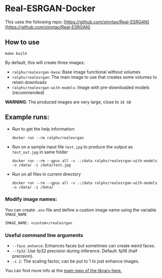 
# Real-ESRGAN-Docker

This uses the following repo: [https://github.com/xinntao/Real-ESRGAN](https://github.com/xinntao/Real-ESRGAN)

## How to use

```shell
make build
```
By default, this will create three images:

* `ralphv/realesrgan-base`: Base image functional without volumes
* `ralphv/realesrgan`: The main image to use that creates some volumes to retain downloads
* `ralphv/realesrgan-with-models`: Image with pre-downloaded models (recommended)

__WARNING__: The produced images are very large, close to `10 GB`

## Example runs:

* Run to get the help information:
    ```shell
    docker run --rm ralphv/realesrgan
    ```
* Run on a sample input file `test.jpg` to produce the output as `test_out.jpg` in same folder
    ```shell
    docker run --rm --gpus all -v .:/data ralphv/realesrgan-with-models -o /data/ -i /data/test.jpg
    ```
* Run on all files in current directory
    ```shell
    docker run --rm --gpus all -v .:/data ralphv/realesrgan-with-models -o /data/ -i /data/
    ```

### Modify image names:

You can create `.env` file and define a custom image name using the variable `IMAGE_NAME`
```dotenv
IMAGE_NAME: <custom>/realesrgan
```

### Useful command line arguments
* `--face_enhance`: Enhances faces but sometimes can create weird faces.
* `--fp32`: Use fp32 precision during inference. Default: fp16 (half precision).
* `-s 2`: The scaling factor, can be put to 1 to just enhance images.

You can find more info at the [main repo of the library here.](https://github.com/xinntao/Real-ESRGAN)